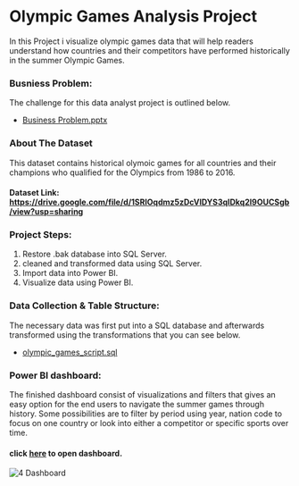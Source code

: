 # Olympic Games Analysis Project
In this Project i visualize olympic games data that will help readers understand how countries and their competitors have performed historically in the summer Olympic Games.

### Busniess Problem:
The challenge for this data analyst project is outlined below.
* [Business Problem.pptx](https://github.com/elsayed100/olympic-games-analysis-project/blob/main/Business%20Problem.pptx)

### About The Dataset
This dataset contains historical olymoic games for all countries and their champions who qualified for the Olympics from 1986 to 2016.
#### Dataset Link: https://drive.google.com/file/d/1SRlOqdmz5zDcVlDYS3qIDkq2l9OUCSgb/view?usp=sharing

### Project Steps:
1. Restore .bak database into SQL Server.
2. cleaned and transformed data using SQL Server.
3. Import data into Power BI.
4. Visualize data using Power BI.

### Data Collection & Table Structure:
The necessary data was first put into a SQL database and afterwards transformed using the transformations that you can see below.
* [olympic_games_script.sql](https://github.com/elsayed100/olympic-games-analysis-project/blob/main/olympic_games_script.sql)

### Power BI dashboard:
The finished dashboard consist of visualizations and filters that gives an easy option for the end users to navigate the summer games through history. Some possibilities are to filter by period using year, nation code to focus on one country or look into either a competitor or specific sports over time.

#### click [here](https://app.powerbi.com/view?r=eyJrIjoiYTlmYTZjZTAtNGI3MS00NWQyLTgyM2EtYjU3NDM1MjdmMzNjIiwidCI6ImQzMTdiNDI0LWY4NDktNDk1Ni04NzIwLTAyZWNjOWIyNjJhYiJ9) to open dashboard.

![4 Dashboard](https://user-images.githubusercontent.com/104726222/166690917-deb62070-2ee7-44cf-9f1e-854b133a2f0e.PNG)

